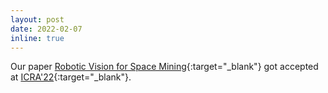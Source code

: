 ```yaml
---
layout: post
date: 2022-02-07
inline: true
---
```


Our paper [Robotic Vision for Space Mining](https://arxiv.org/abs/2109.12109){:target="\_blank"} got accepted at [ICRA'22](https://www.icra2022.org/){:target="\_blank"}.
